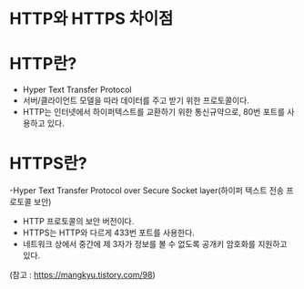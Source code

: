 HTTP와 HTTPS 차이점
====================

# HTTP란?
- Hyper Text Transfer Protocol
- 서버/클라이언트 모델을 따라 데이터를 주고 받기 위한 프로토콜이다.
- HTTP는 인터넷에서 하이퍼텍스트를 교환하기 위한 통신규약으로, 80번 포트를 사용하고 있다.

# HTTPS란?
-Hyper Text Transfer Protocol over Secure Socket layer(하이퍼 텍스트 전송 프로토콜 보안)
- HTTP 프로토콜의 보안 버전이다.
- HTTPS는 HTTP와 다르게 433번 포트를 사용한다.
- 네트워크 상에서 중간에 제 3자가 정보를 볼 수 없도록 공개키 암호화를 지원하고 있다.

(참고 : https://mangkyu.tistory.com/98)